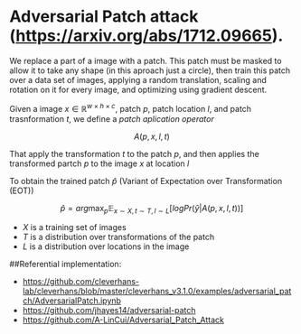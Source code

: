 # Adversarial Patch attack (https://arxiv.org/abs/1712.09665).

We replace a part of a image with a patch. This patch must be masked to allow it to take any shape (in this aproach just a circle), then train this patch over a data set of images, applying a random translation, scaling and rotation on it for every image, and optimizing using gradient descent.

Given a image $x \in \mathbb{R}^{w \times h \times c}$, patch $p$, patch location $l$, and patch trasnformation $t$, we define a *patch aplication operator*

$$A(p,x,l,t)$$

That apply the transformation $t$ to the patch $p$, and then applies the transformed partch $p$ to the image $x$ at location $l$

To obtain the trained patch $\hat{p}$ (Variant of Expectation over Transformation (EOT))

$$\hat{p} = arg \max_{p} \mathbb{E}_{x \sim X,t\sim T,l\sim L} [logPr(\hat{y}|A(p,x,l,t))]$$

* $X$ is a training set of images
* $T$ is a distribution over transformations of the patch
* $L$ is a distribution over locations in the image 



##Referential implementation:
- https://github.com/cleverhans-lab/cleverhans/blob/master/cleverhans_v3.1.0/examples/adversarial_patch/AdversarialPatch.ipynb
- https://github.com/jhayes14/adversarial-patch
- https://github.com/A-LinCui/Adversarial_Patch_Attack
